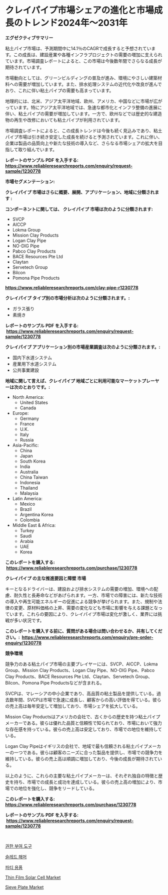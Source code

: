 <p><h1>クレイパイプ市場シェアの進化と市場成長のトレンド2024年〜2031年</h1></p><p><strong>エグゼクティブサマリー</strong></p>
<p><p>粘土パイプ市場は、予測期間中に14.1％のCAGRで成長すると予想されています。この成長は、建設産業や各種インフラプロジェクトの需要の増加に支えられています。市場調査レポートによると、この市場は今後数年間でさらなる成長が期待されています。</p><p>市場動向としては、グリーンビルディングの普及が進み、環境にやさしい建築材料への需要が増加しています。また、排水処理システムの近代化や改良が進んでおり、これに伴い粘土パイプの需要も高まっています。</p><p>地理的には、北米、アジア太平洋地域、欧州、アメリカ、中国などに市場が広がっています。特にアジア太平洋地域では、急速な都市化とインフラ整備の進展に伴い、粘土パイプの需要が増加しています。一方で、欧州などでは歴史的な建造物の再生や改修においても粘土パイプが利用されています。</p><p>市場調査レポートによると、この成長トレンドは今後も続く見込みであり、粘土パイプ市場は引き続き安定した成長を続けると予測されています。これに伴い、企業は製品の品質向上や新たな技術の導入など、さらなる市場シェアの拡大を目指して取り組んでいます。</p></p>
<p><strong>レポートのサンプル PDF を入手する: <a href="https://www.reliableresearchreports.com/enquiry/request-sample/1230778">https://www.reliableresearchreports.com/enquiry/request-sample/1230778</a></strong></p>
<p><strong>市場セグメンテーション:</strong></p>
<p><strong> クレイパイプ 市場はさらに概要、展開、アプリケーション、地域に分類されます :</strong></p>
<p><strong>コンポーネントに関しては、 クレイパイプ 市場は次のように分類されます: &nbsp;</strong></p>
<p><ul><li>SVCP</li><li>AICCP</li><li>Lokma Group</li><li>Mission Clay Products</li><li>Logan Clay Pipe</li><li>NO-DIG Pipe</li><li>Pabco Clay Products</li><li>BACE Resources Pte Ltd</li><li>Claytan</li><li>Servetech Group</li><li>Bilcon</li><li>Pomona Pipe Products</li></ul></p>
<p><strong><a href="https://www.reliableresearchreports.com/clay-pipe-r1230778">https://www.reliableresearchreports.com/clay-pipe-r1230778</a></strong></p>
<p><strong> クレイパイプ タイプ別の市場分析は次のように分類されます。:</strong></p>
<p><ul><li>ガラス張り</li><li>素焼き</li></ul></p>
<p><strong>レポートのサンプル PDF を入手する: &nbsp;<a href="https://www.reliableresearchreports.com/enquiry/request-sample/1230778">https://www.reliableresearchreports.com/enquiry/request-sample/1230778</a></strong></p>
<p><strong> クレイパイプ アプリケーション別の市場産業調査は次のように分類されます。:</strong></p>
<p><ul><li>国内下水道システム</li><li>産業用下水道システム</li><li>公共事業建設</li></ul></p>
<p><strong>地域に関して言えば、クレイパイプ 地域ごとに利用可能なマーケットプレーヤーは次のとおりです。:</strong></p>
<p><ul>
    <li>
        North America:
        <ul>
            <li>United States</li>
            <li>Canada</li>
        </ul>
    </li>
    <li>
        Europe:
        <ul>
            <li>Germany</li>
            <li>France</li>
            <li>U.K.</li>
            <li>Italy</li>
            <li>Russia</li>
        </ul>
    </li>
    <li>
        Asia-Pacific:
        <ul>
            <li>China</li>
            <li>Japan</li>
            <li>South Korea</li>
            <li>India</li>
            <li>Australia</li>
            <li>China Taiwan</li>
            <li>Indonesia</li>
            <li>Thailand</li>
            <li>Malaysia</li>
        </ul>
    </li>
    <li>
        Latin America:
        <ul>
            <li>Mexico</li>
            <li>Brazil</li>
            <li>Argentina Korea</li>
            <li>Colombia</li>
        </ul>
    </li>
    <li>
        Middle East & Africa:
        <ul>
            <li>Turkey</li>
            <li>Saudi</li>
            <li>Arabia</li>
            <li>UAE</li>
            <li>Korea</li>
        </ul>
    </li>
    </ul></p>
<p><strong>このレポートを購入する: &nbsp;<a href="https://www.reliableresearchreports.com/purchase/1230778">https://www.reliableresearchreports.com/purchase/1230778</a></strong></p>
<p><strong>クレイパイプ の主な推進要因と障壁 市場</strong></p>
<p><p>キーとなるドライバーは、建設および排水システムの需要の増加、環境への配慮、耐久性と長寿命などがあげられます。一方、市場での障害には、新たな技術の導入や再生可能エネルギーの促進による競争が挙げられます。また、規制や法律の変更、原材料価格の上昇、需要の変化なども市場に影響を与える課題となっています。これらの要因により、クレイパイプ市場は変化が激しく、業界には挑戦が多い状況です。</p></p>
<p><strong>このレポートを購入する前に、質問がある場合は問い合わせるか、共有してください。:&nbsp; <a href="https://www.reliableresearchreports.com/enquiry/pre-order-enquiry/1230778">https://www.reliableresearchreports.com/enquiry/pre-order-enquiry/1230778</a></strong></p>
<p><strong>競争環境</strong></p>
<p><p>競争力のある粘土パイプ市場の主要プレイヤーには、SVCP、AICCP、Lokma Group、Mission Clay Products、Logan Clay Pipe、NO-DIG Pipe、Pabco Clay Products、BACE Resources Pte Ltd、Claytan、Servetech Group、Bilcon、Pomona Pipe Productsなどが含まれる。</p><p>SVCPは、マレーシアの中小企業であり、高品質の粘土製品を提供している。過去数年間、SVCPは市場で急速に成長し、顧客からの高い評価を得ている。彼らの売上高は毎年安定して増加しており、市場シェアを拡大している。</p><p>Mission Clay Productsはアメリカの会社で、古くからの歴史を持つ粘土パイプメーカーである。彼らは優れた品質と信頼性で知られており、市場において強力な存在感を持っている。彼らの売上高は安定しており、市場での地位を維持している。</p><p>Logan Clay Pipeはイギリスの会社で、地域で最も信頼される粘土パイプメーカーの一つである。彼らは顧客のニーズに合った製品を提供し、市場での競争力を維持している。彼らの売上高は順調に増加しており、今後の成長が期待されている。</p><p>以上のように、これらの主要な粘土パイプメーカーは、それぞれ独自の特徴と歴史を持ち、市場での成長と成功を達成している。彼らの売上高の増加により、市場での地位を強化し、競争をリードしている。</p></p>
<p><strong>このレポートを購入する: &nbsp; <a href="https://www.reliableresearchreports.com/purchase/1230778">https://www.reliableresearchreports.com/purchase/1230778</a></strong></p>
<p><strong>レポートのサンプル PDF を入手する: &nbsp;<a href="https://www.reliableresearchreports.com/enquiry/request-sample/1230778">https://www.reliableresearchreports.com/enquiry/request-sample/1230778</a></strong><strong></strong></p>
<p>&nbsp;</p>
<p><p><a href="https://medium.com/@verniemorar2023/%EC%8A%B9%EC%9D%B8-%EB%8F%84%EA%B5%AC-%EC%8B%9C%EC%9E%A5-2031%EB%85%84%EA%B9%8C%EC%A7%80%EC%9D%98-%EC%84%B1%EA%B3%B5%EC%A0%81%EC%9D%B8-%EB%B9%84%EC%A6%88%EB%8B%88%EC%8A%A4-%EC%A0%84%EB%9E%B5-%EC%98%88%EC%B8%A1%EC%9D%98-%EC%97%B4%EC%87%A0-d909f9dec780">권한 부여 도구</a></p><p><a href="https://medium.com/@justynwelch/%EC%87%A0%EB%A7%9D%EC%B9%98-%EC%8B%9C%EC%9E%A5-%EA%B7%9C%EB%AA%A8-%EC%8B%9C%EC%9E%A5-%EC%A0%84%EB%A7%9D%EA%B3%BC-%EC%8B%9C%EC%9E%A5-%EC%98%88%EC%B8%A1-2024%EB%85%84%EB%B6%80%ED%84%B0-2031%EB%85%84%EA%B9%8C%EC%A7%80-9180bc6e3435">슬레드 해머</a></p><p><a href="https://github.com/JeromeRtyau89966/Market-Research-Report-List-1/blob/main/234561128863.md">파티 용품</a></p><p><a href="https://github.com/Airanohannonzb68e5pb53oc1/Market-Research-Report-List-2/blob/main/thin-film-solar-cell-market.md">Thin Film Solar Cell Market</a></p><p><a href="https://www.linkedin.com/pulse/sieve-plate-market-comprehensive-assessment-type-application-geography-ujw8f?trackingId=u%2BuyfHxJIq31S3D%2BkdR5lQ%3D%3D">Sieve Plate Market</a></p></p>